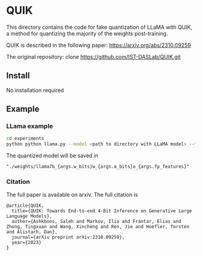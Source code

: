 # QUIK
This directory contains the code for fake quantization of LLaMA with QUIK, a method for quantizing the majority of the weights post-training.

QUIK is described in the following paper: 
https://arxiv.org/abs/2310.09259

The original repository:
clone https://github.com/IST-DASLab/QUIK.git

## Install

No installation required


## Example

### LLama example
```bash
cd experiments
python python llama.py --model <path to directory with LLaMA model> --fp_features 128 --a_bits 16 --w_bits 3 --w_clip --dataset wikitext2 
```

The quantized model will be saved in 
```
"./weights/llama7b_{args.w_bits}w_{args.a_bits}a_{args.fp_features}"
```

### Citation 

The full paper is available on arxiv. The full citation is

```
@article{QUIK,
  title={QUIK: Towards End-to-end 4-Bit Inference on Generative Large Language Models},
  author={Ashkboos, Saleh and Markov, Ilia and Frantar, Elias and Zhong, Tingxuan and Wang, Xincheng and Ren, Jie and Hoefler, Torsten and Alistarh, Dan},
  journal={arXiv preprint arXiv:2310.09259},
  year={2023}
}
```
